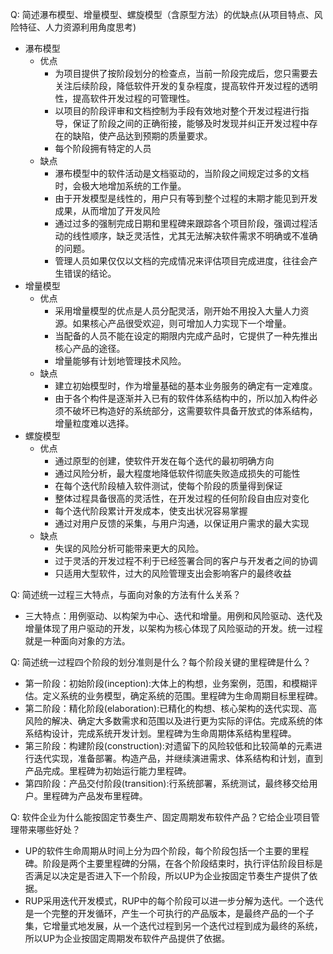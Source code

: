 Q: 简述瀑布模型、增量模型、螺旋模型（含原型方法）的优缺点(从项目特点、风险特征、人力资源利用角度思考)
- 瀑布模型
  - 优点
    - 为项目提供了按阶段划分的检查点，当前一阶段完成后，您只需要去关注后续阶段，降低软件开发的复杂程度，提高软件开发过程的透明性，提高软件开发过程的可管理性。
    - 以项目的阶段评审和文档控制为手段有效地对整个开发过程进行指导，保证了阶段之间的正确衔接，能够及时发现并纠正开发过程中存在的缺陷，使产品达到预期的质量要求。
    - 每个阶段拥有特定的人员
   - 缺点
     - 瀑布模型中的软件活动是文档驱动的，当阶段之间规定过多的文档时，会极大地增加系统的工作量。
     - 由于开发模型是线性的，用户只有等到整个过程的末期才能见到开发成果，从而增加了开发风险
     - 通过过多的强制完成日期和里程碑来跟踪各个项目阶段，强调过程活动的线性顺序，缺乏灵活性，尤其无法解决软件需求不明确或不准确的问题。
     - 管理人员如果仅仅以文档的完成情况来评估项目完成进度，往往会产生错误的结论。
- 增量模型
  - 优点
    - 采用增量模型的优点是人员分配灵活，刚开始不用投入大量人力资源。如果核心产品很受欢迎，则可增加人力实现下一个增量。
    - 当配备的人员不能在设定的期限内完成产品时，它提供了一种先推出核心产品的途径。
    - 增量能够有计划地管理技术风险。
  - 缺点
    - 建立初始模型时，作为增量基础的基本业务服务的确定有一定难度。
    - 由于各个构件是逐渐并入已有的软件体系结构中的，所以加入构件必须不破坏已构造好的系统部分，这需要软件具备开放式的体系结构，增量粒度难以选择。
- 螺旋模型
  - 优点
    - 通过原型的创建，使软件开发在每个迭代的最初明确方向
    - 通过风险分析，最大程度地降低软件彻底失败造成损失的可能性
    - 在每个迭代阶段植入软件测试，使每个阶段的质量得到保证
    - 整体过程具备很高的灵活性，在开发过程的任何阶段自由应对变化
    - 每个迭代阶段累计开发成本，使支出状况容易掌握
    - 通过对用户反馈的采集，与用户沟通，以保证用户需求的最大实现
  - 缺点
    - 失误的风险分析可能带来更大的风险。
    - 过于灵活的开发过程不利于已经签署合同的客户与开发者之间的协调
    - 只适用大型软件，过大的风险管理支出会影响客户的最终收益
  
Q: 简述统一过程三大特点，与面向对象的方法有什么关系？
- 三大特点：用例驱动、以构架为中心、迭代和增量。用例和风险驱动、迭代及增量体现了用户驱动的开发，以架构为核心体现了风险驱动的开发。统一过程就是一种面向对象的方法。

Q: 简述统一过程四个阶段的划分准则是什么？每个阶段关键的里程碑是什么？
- 第一阶段：初始阶段(inception):大体上的构想，业务案例，范围，和模糊评估。定义系统的业务模型，确定系统的范围。里程碑为生命周期目标里程碑。
- 第二阶段：精化阶段(elaboration):已精化的构想、核心架构的迭代实现、高风险的解决、确定大多数需求和范围以及进行更为实际的评估。完成系统的体系结构设计，完成系统开发计划。里程碑为生命周期体系结构里程碑。
- 第三阶段：构建阶段(construction):对遗留下的风险较低和比较简单的元素进行迭代实现，准备部署。构造产品，并继续演进需求、体系结构和计划，直到产品完成。里程碑为初始运行能力里程碑。
- 第四阶段：产品交付阶段(transition):行系统部署，系统测试，最终移交给用户。里程碑为产品发布里程碑。

Q: 软件企业为什么能按固定节奏生产、固定周期发布软件产品？它给企业项目管理带来哪些好处？
- UP的软件生命周期从时间上分为四个阶段，每个阶段包括一个主要的里程碑。阶段是两个主要里程碑的分隔，在各个阶段结束时，执行评估阶段目标是否满足以决定是否进入下一个阶段，所以UP为企业按固定节奏生产提供了依据。
- RUP采用迭代开发模式，RUP中的每个阶段可以进一步分解为迭代。一个迭代是一个完整的开发循环，产生一个可执行的产品版本，是最终产品的一个子集，它增量式地发展，从一个迭代过程到另一个迭代过程到成为最终的系统，所以UP为企业按固定周期发布软件产品提供了依据。
